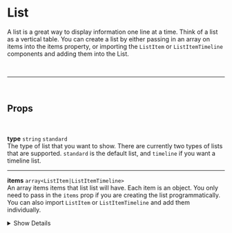 # List

A list is a great way to display information one line at a time. Think of a list as a vertical table. You can create a list by either passing in an array on items into the items property, or importing the `ListItem` or `ListItemTimeline` components and adding them into the List.

<br>

---

<br>

## Props

<br>

**type** `string` <code class="blue">standard</code><br>
The type of list that you want to show. There are currently two types of lists that are supported. `standard` is the default list, and `timeline` if you want a timeline list.

---

**items** `array<ListItem|ListItemTimeline>` <br>
An array items items that list list will have. Each item is an object. You only need to pass in the `items` prop if you are creating the list programmatically. You can also import `ListItem` or `ListItemTimeline` and add them individually.

<details>
<summary>Show Details</summary>

|                                                                                                                                                                                                               |
| :------------------------------------------------------------------------------------------------------------------------------------------------------------------------------------------------------------ |
| item[].**label** `string`<br> This is the label at the top of the list. It should describe what the text is that the user is seeing.                                                                          |
| item[].**text** `string`<br> This is the main content of of list.                                                                                                                                             |
| item[].**href** `string`<br> If you want the list item to be a link, pass in the href.                                                                                                                        |
| item[].**new_page** `function`<br> If the item is an href, pass `false` if you don't want the href to be opened in a new tab.                                                                                 |
| item[].**icon** `string`<br> You can include an icon on the right side of the list. You can pass an imported icon, or use the bundled common icons for the list which include copy, download, edit, and trash |
| item[].**onclick** `function`<br> If you have an icon, you can pass a function that will run when a user clicks on an icon. Useful for downloading some content or copying the text that's in the List.       |
| item[].**active** `boolean`<br> If the list type is a `timeline`, you can set the timeline bubble to be active, which will change it's color to green                                                         |
| item[].**pulse** `string`<br> If the list type is a `timeline`, and the item is active, it will be pulsing. You can turn this off by passing false to this attribute.                                         |
| item[].**color** `string`<br> If the list type is a `timeline`, you can edit the color of the dot.                                                                                                            |

> To add a line break between filter options, you can just add an option with a string value of "break"

</details><br>
